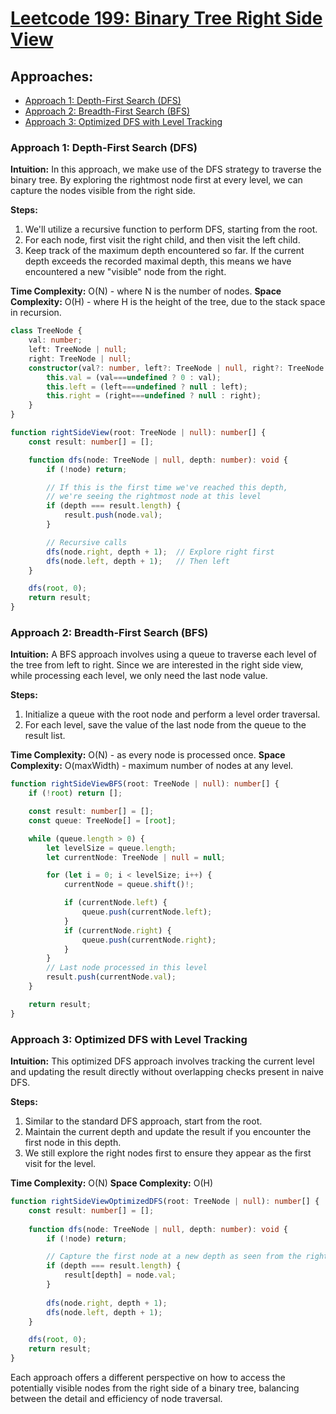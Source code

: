 # [Leetcode 199: Binary Tree Right Side View](https://leetcode.com/problems/binary-tree-right-side-view/)

## Approaches:
- [Approach 1: Depth-First Search (DFS)](#approach-1-depth-first-search-dfs)
- [Approach 2: Breadth-First Search (BFS)](#approach-2-breadth-first-search-bfs)
- [Approach 3: Optimized DFS with Level Tracking](#approach-3-optimized-dfs-with-level-tracking)

### Approach 1: Depth-First Search (DFS)

**Intuition:**
In this approach, we make use of the DFS strategy to traverse the binary tree. By exploring the rightmost node first at every level, we can capture the nodes visible from the right side.

**Steps:**
1. We'll utilize a recursive function to perform DFS, starting from the root.
2. For each node, first visit the right child, and then visit the left child.
3. Keep track of the maximum depth encountered so far. If the current depth exceeds the recorded maximal depth, this means we have encountered a new "visible" node from the right.

**Time Complexity:** O(N) - where N is the number of nodes.
**Space Complexity:** O(H) - where H is the height of the tree, due to the stack space in recursion.

```typescript
class TreeNode {
    val: number;
    left: TreeNode | null;
    right: TreeNode | null;
    constructor(val?: number, left?: TreeNode | null, right?: TreeNode | null) {
        this.val = (val===undefined ? 0 : val);
        this.left = (left===undefined ? null : left);
        this.right = (right===undefined ? null : right);
    }
}

function rightSideView(root: TreeNode | null): number[] {
    const result: number[] = [];

    function dfs(node: TreeNode | null, depth: number): void {
        if (!node) return;

        // If this is the first time we've reached this depth,
        // we're seeing the rightmost node at this level
        if (depth === result.length) {
            result.push(node.val);
        }

        // Recursive calls
        dfs(node.right, depth + 1);  // Explore right first
        dfs(node.left, depth + 1);   // Then left
    }

    dfs(root, 0);
    return result;
}
```

### Approach 2: Breadth-First Search (BFS)

**Intuition:**
A BFS approach involves using a queue to traverse each level of the tree from left to right. Since we are interested in the right side view, while processing each level, we only need the last node value.

**Steps:**
1. Initialize a queue with the root node and perform a level order traversal.
2. For each level, save the value of the last node from the queue to the result list.

**Time Complexity:** O(N) - as every node is processed once.
**Space Complexity:** O(maxWidth) - maximum number of nodes at any level.

```typescript
function rightSideViewBFS(root: TreeNode | null): number[] {
    if (!root) return [];

    const result: number[] = [];
    const queue: TreeNode[] = [root];

    while (queue.length > 0) {
        let levelSize = queue.length;
        let currentNode: TreeNode | null = null;

        for (let i = 0; i < levelSize; i++) {
            currentNode = queue.shift()!;

            if (currentNode.left) {
                queue.push(currentNode.left);
            }
            if (currentNode.right) {
                queue.push(currentNode.right);
            }
        }
        // Last node processed in this level
        result.push(currentNode.val);
    }

    return result;
}
```

### Approach 3: Optimized DFS with Level Tracking

**Intuition:**
This optimized DFS approach involves tracking the current level and updating the result directly without overlapping checks present in naive DFS.

**Steps:**
1. Similar to the standard DFS approach, start from the root.
2. Maintain the current depth and update the result if you encounter the first node in this depth.
3. We still explore the right nodes first to ensure they appear as the first visit for the level.

**Time Complexity:** O(N)
**Space Complexity:** O(H)

```typescript
function rightSideViewOptimizedDFS(root: TreeNode | null): number[] {
    const result: number[] = [];
    
    function dfs(node: TreeNode | null, depth: number): void {
        if (!node) return;

        // Capture the first node at a new depth as seen from the right
        if (depth === result.length) {
            result[depth] = node.val;
        }
        
        dfs(node.right, depth + 1);
        dfs(node.left, depth + 1);
    }

    dfs(root, 0);
    return result;
}
```

Each approach offers a different perspective on how to access the potentially visible nodes from the right side of a binary tree, balancing between the detail and efficiency of node traversal.


